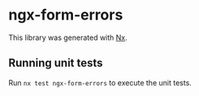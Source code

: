# ngx-form-errors

This library was generated with [Nx](https://nx.dev).

## Running unit tests

Run `nx test ngx-form-errors` to execute the unit tests.
